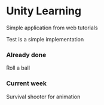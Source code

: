 # Unity Learning   

Simple application from web tutorials 

Test is a simple implementation 

### Already done   
Roll a ball   

### Current week   
Survival shooter for animation   

  
